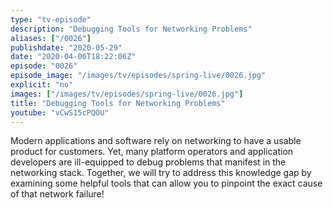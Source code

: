 ```yaml
---
type: "tv-episode"
description: "Debugging Tools for Networking Problems"
aliases: ["/0026"]
publishdate: "2020-05-29"
date: "2020-04-06T18:22:06Z"
episode: "0026"
episode_image: "/images/tv/episodes/spring-live/0026.jpg"
explicit: "no"
images: ["/images/tv/episodes/spring-live/0026.jpg"]
title: "Debugging Tools for Networking Problems"
youtube: "vCwS15cPQOU"
---
```


Modern applications and software rely on networking to have a usable product for customers. Yet, many platform operators and application developers are ill-equipped to debug problems that manifest in the networking stack. Together, we will try to address this knowledge gap by examining some helpful tools that can allow you to pinpoint the exact cause of that network failure!

